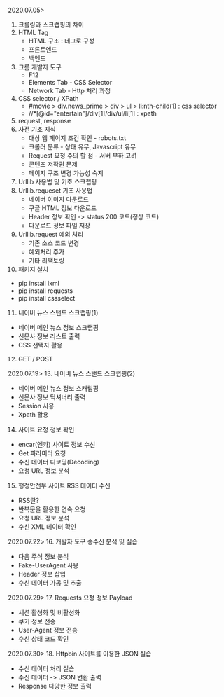 2020.07.05>
1. 크롤링과 스크랩핑의 차이
2. HTML Tag
   - HTML 구조 : 테그로 구성
   - 프론트엔드
   - 백엔드
3. 크롬 개발자 도구
   - F12
   - Elements Tab - CSS Selector
   - Network Tab - Http 처리 과정
4. CSS selector / XPath
   - #movie > div.news_prime > div > ul > li:nth-child(1) : css selector
   - //*[@id="entertain"]/div[1]/div/ul/li[1] : xpath
5. request, response
6. 사전 기초 지식
   - 대상 웹 페이지 조건 확인 - robots.txt
   - 크롤러 분류 - 상태 유무, Javascript 유무
   - Request 요청 주의 할 점 - 서버 부하 고려
   - 콘텐츠 저작권 문제
   - 페이지 구조 변경 가능성 숙지
7. Urllib 사용법 및 기초 스크랩핑
8. Urllib.requeset 기초 사용법
   - 네이버 이미지 다운로드
   - 구글 HTML 정보 다운로드
   - Header 정보 확인 -> status 200 코드(정상 코드)
   - 다운로드 정보 파일 저장
9. Urllib.request 예외 처리
   - 기존 소스 코드 변경
   - 예외처리 추가
   - 기타 리팩토링
10. 패키지 설치
   - pip install lxml
   - pip install requests
   - pip install cssselect
11. 네이버 뉴스 스탠드 스크랩핑(1)
   - 네이버 메인 뉴스 정보 스크랩핑
   - 신문사 정보 리스트 출력
   - CSS 선택자 활용
12. GET / POST

2020.07.19>
13. 네이버 뉴스 스탠드 스크랩핑(2)
   - 네이버 메인 뉴스 정보 스캐립핑
   - 신문사 정보 딕셔너리 출력
   - Session 사용
   - Xpath 활용
14. 사이트 요청 정보 확인
   - encar(엔카) 사이트 정보 수신
   - Get 파라미터 요청
   - 수신 데이터 디코딩(Decoding)
   - 요청 URL 정보 분석
15. 행정안전부 사이트 RSS 데이터 수신
   - RSS란?
   - 반복문을 활용한 연속 요청
   - 요청 URL 정보 분석
   - 수신 XML 데이터 확인
   
2020.07.22>
16. 개발자 도구 송수신 분석 및 실습
   - 다음 주식 정보 분석
   - Fake-UserAgent 사용
   - Header 정보 삽입
   - 수신 데이터 가공 및 추출

2020.07.29>
17. Requests 요청 정보 Payload
   - 세션 활성화 및 비활성화
   - 쿠키 정보 전송
   - User-Agent 정보 전송
   - 수신 상태 코드 확인
   
2020.07.30>
18. Httpbin 사이트를 이용한 JSON 실습
-   수신 데이터 처리 실습
-   수신 데이터 -> JSON 변환 출력
-   Response 다양한 정보 출력